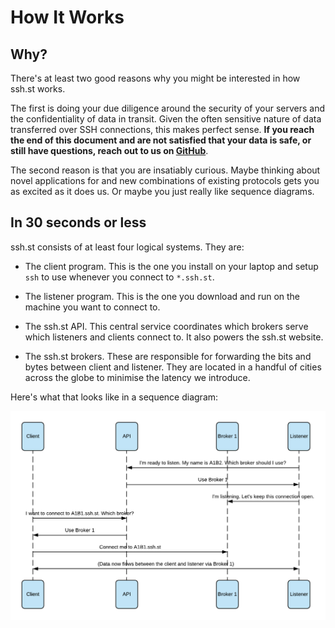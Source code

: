 # How It Works

## Why?

There's at least two good reasons why you might be interested in how ssh.st works.

The first is doing your due diligence around the security of your servers and the
confidentiality of data in transit. Given the often sensitive nature of data 
transferred over SSH connections, this makes perfect sense. **If you reach the end
of this document and are not satisfied that your data is safe, or still have 
questions, reach out to us on [GitHub][github]**.

The second reason is that you are insatiably curious. Maybe thinking about novel
applications for and new combinations of existing protocols gets you as excited
as it does us. Or maybe you just really like sequence diagrams. 

## In 30 seconds or less

ssh.st consists of at least four logical systems. They are:

* The client program. This is the one you install on your laptop and setup `ssh`
  to use whenever you connect to `*.ssh.st`.

* The listener program. This is the one you download and run on the machine you
  want to connect to. 

* The ssh.st API. This central service coordinates which brokers serve which 
  listeners and clients connect to. It also powers the ssh.st website.

* The ssh.st brokers. These are responsible for forwarding the bits and bytes
  between client and listener. They are located in a handful of cities across
  the globe to minimise the latency we introduce.
  
Here's what that looks like in a sequence diagram:

![Sequence diagram showing relationship between the four systems](tldr-seq-diag.png)

[github]: https://github.com/glassechidna/ssh.st
